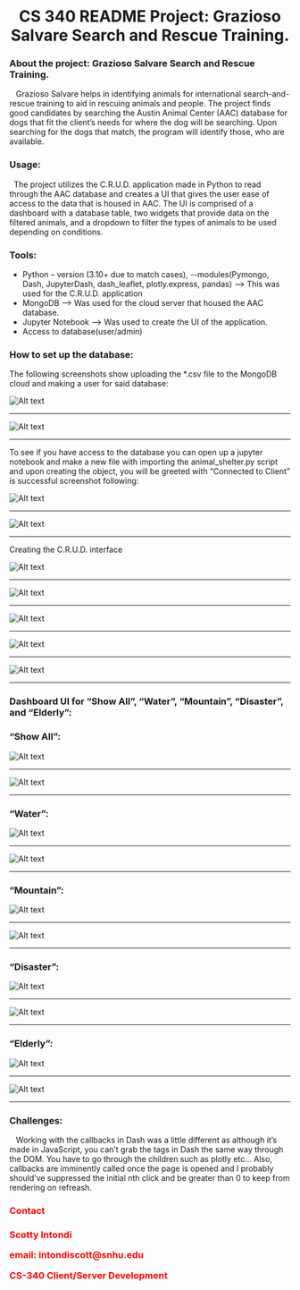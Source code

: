 <h1 style='text-align:center'>CS 340 README Project: Grazioso Salvare Search and Rescue Training.</h1>

<h3>About the project: Grazioso Salvare Search and Rescue Training.</h3>
<p>&nbsp;&nbsp; Grazioso Salvare helps in identifying animals for international search-and-rescue training to aid in rescuing animals and people. The project finds good candidates by searching the Austin Animal Center (AAC) database for dogs that fit the client’s needs for where the dog will be searching. Upon searching for the dogs that match, the program will identify those, who are available.</p>
<h3>Usage:</h3>
<p>&nbsp;&nbsp;The project utilizes the C.R.U.D. application made in Python to read through the AAC database and creates a UI that gives the user ease of access to the data that is housed in AAC. The UI is comprised of a dashboard with a database table, two widgets that provide data on the filtered animals, and a dropdown to filter the types of animals to be used depending on conditions. </p>
<h3>Tools:</h3>
<ul>
    <li>Python – version (3.10+ due to match cases), --modules(Pymongo, Dash, JupyterDash, dash_leaflet, plotly.express, pandas)  --> This was used for the C.R.U.D. application</li>
    <li>MongoDB --> Was used for the cloud server that housed the AAC database.</li>
    <li>Jupyter Notebook --> Was used to create the UI of the application.</li>
    <li>Access to database(user/admin)</li>
</ul>

<h3>How to set up the database:</h3>
<p>The following screenshots show uploading the *.csv file to the MongoDB cloud and making a user for said database:</p>
 
 ![Alt text](ReadMe/image.png)
 <hr>

 ![Alt text](image-1.png)
 <hr>
<p>To see if  you have access to the database you can open up a jupyter notebook and make a new file with importing the animal_shelter.py script and upon creating the object, you will be greeted with “Connected to Client” is successful screenshot following: </p>

   ![Alt text](image-2.png)
   <hr>

  ![Alt text](image-3.png)
  <hr>
<p>Creating the C.R.U.D. interface</p>
 
![Alt text](image-4.png)
<hr>

 ![Alt text](image-5.png)
 <hr>

 ![Alt text](image-6.png)
 <hr>

 ![Alt text](image-7.png)
 <hr>

 ![Alt text](image-8.png)
<hr>
<h3>Dashboard UI for “Show All”, “Water”, “Mountain”, “Disaster”, and “Elderly”:</h3>
<h3>“Show All”:</h3>

 ![Alt text](image-9.png)
 <hr>

 ![Alt text](image-10.png)
 <hr>
<h3>“Water”:</h3>
 
 ![Alt text](image-11.png)
 <hr>

 ![Alt text](image-12.png)
 <hr>
<h3>“Mountain”:</h3>
 
 ![Alt text](image-13.png)
 <hr>

 ![Alt text](image-14.png)
 <hr>
<h3>“Disaster”:</h3>
 
 ![Alt text](image-15.png)
 <hr>

 ![Alt text](image-16.png)
 <hr>
<h3>“Elderly”:</h3>
 
 ![Alt text](image-17.png)
 <hr>

 ![Alt text](image-18.png)
<hr>
<h3>Challenges:</h3>
<p>&nbsp;&nbsp; Working with the callbacks in Dash was a little different as although it’s made in JavaScript, you can’t grab the tags in Dash the same way through the DOM. You have to go through the children such as plotly etc… Also, callbacks are imminently called once the page is opened and I probably should’ve suppressed the initial nth click and be greater than 0 to keep from rendering on refreash.</p>
<div style='text-align:left; color:red'> 
<h3>Contact<h3>
<p>Scotty Intondi</p>
<p>email: intondiscott@snhu.edu</p>
<p>CS-340 Client/Server Development</p></div>
